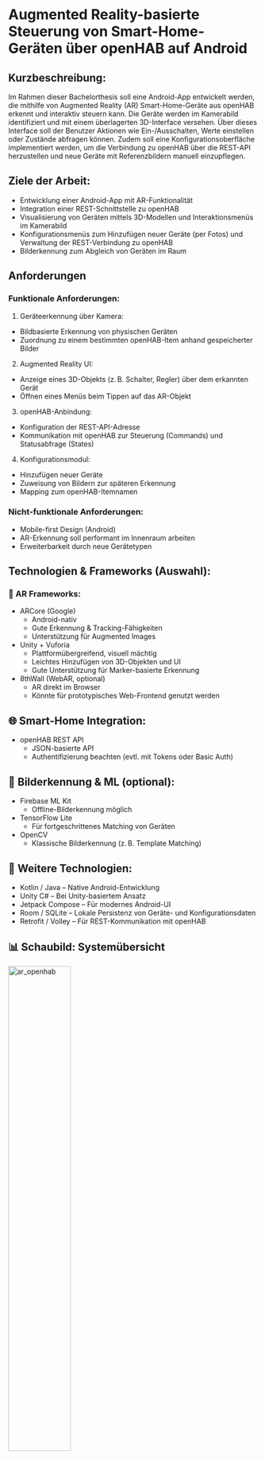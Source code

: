 # Augmented Reality-basierte Steuerung von Smart-Home-Geräten über openHAB auf Android

## Kurzbeschreibung:

Im Rahmen dieser Bachelorthesis soll eine Android-App entwickelt werden, die mithilfe von Augmented Reality (AR) Smart-Home-Geräte aus openHAB erkennt und interaktiv steuern kann. Die Geräte werden im Kamerabild identifiziert und mit einem überlagerten 3D-Interface versehen. Über dieses Interface soll der Benutzer Aktionen wie Ein-/Ausschalten, Werte einstellen oder Zustände abfragen können. Zudem soll eine Konfigurationsoberfläche implementiert werden, um die Verbindung zu openHAB über die REST-API herzustellen und neue Geräte mit Referenzbildern manuell einzupflegen.

## Ziele der Arbeit:

* Entwicklung einer Android-App mit AR-Funktionalität
* Integration einer REST-Schnittstelle zu openHAB
* Visualisierung von Geräten mittels 3D-Modellen und Interaktionsmenüs im Kamerabild
* Konfigurationsmenüs zum Hinzufügen neuer Geräte (per Fotos) und Verwaltung der REST-Verbindung zu openHAB
* Bilderkennung zum Abgleich von Geräten im Raum

## Anforderungen

### Funktionale Anforderungen:

1. Geräteerkennung über Kamera:
  * Bildbasierte Erkennung von physischen Geräten
  * Zuordnung zu einem bestimmten openHAB-Item anhand gespeicherter Bilder
2. Augmented Reality UI:
  * Anzeige eines 3D-Objekts (z. B. Schalter, Regler) über dem erkannten Gerät
  * Öffnen eines Menüs beim Tippen auf das AR-Objekt
3. openHAB-Anbindung:
  * Konfiguration der REST-API-Adresse
  * Kommunikation mit openHAB zur Steuerung (Commands) und Statusabfrage (States)
4. Konfigurationsmodul:
  * Hinzufügen neuer Geräte
  * Zuweisung von Bildern zur späteren Erkennung
  * Mapping zum openHAB-Itemnamen

### Nicht-funktionale Anforderungen:

* Mobile-first Design (Android)
* AR-Erkennung soll performant im Innenraum arbeiten
* Erweiterbarkeit durch neue Gerätetypen

## Technologien & Frameworks (Auswahl):

### 📱 AR Frameworks:

* ARCore (Google)
  * Android-nativ
  * Gute Erkennung & Tracking-Fähigkeiten
  * Unterstützung für Augmented Images
* Unity + Vuforia
  * Plattformübergreifend, visuell mächtig
  * Leichtes Hinzufügen von 3D-Objekten und UI
  * Gute Unterstützung für Marker-basierte Erkennung
* 8thWall (WebAR, optional)
  * AR direkt im Browser
  * Könnte für prototypisches Web-Frontend genutzt werden

## 🌐 Smart-Home Integration:

* openHAB REST API
  * JSON-basierte API
  * Authentifizierung beachten (evtl. mit Tokens oder Basic Auth)

## 🧠 Bilderkennung & ML (optional):

* Firebase ML Kit
  * Offline-Bilderkennung möglich
* TensorFlow Lite
  * Für fortgeschrittenes Matching von Geräten
* OpenCV
  * Klassische Bilderkennung (z. B. Template Matching)

## 🧰 Weitere Technologien:

* Kotlin / Java – Native Android-Entwicklung
* Unity C# – Bei Unity-basiertem Ansatz
* Jetpack Compose – Für modernes Android-UI
* Room / SQLite – Lokale Persistenz von Geräte- und Konfigurationsdaten
* Retrofit / Volley – Für REST-Kommunikation mit openHAB

## 📊 Schaubild: Systemübersicht

<img src="https://raw.githubusercontent.com/Michdo93/SmartHome-Ideen/refs/heads/main/screenshots/ar_openhab.png" alt="ar_openhab" width="50%">

## Systemaufbau

### openHAB Config UI

Eine einfache View, in der man die notwendigen Daten für die REST API von openHAB speichert. Man muss wählen können zwischen `Basic Authentication` oder `API Token`:

#### Basic Authentication

* Benutzername der openHAB-Instanz
* Passwort der openHAB-Instanz
* URL der openHAB-Instanz

#### API Token

* API-Token der openHAB-Instanz
* URL der openHAB-Instanz

##### Beispielhafte Implementierung

Die Konfigurations-UI ist ein zentraler Bestandteil deiner App, da sie die Kommunikation mit der openHAB-Instanz steuert.

1. Eine **UI-View** in Jetpack Compose (modernes Android UI)
2. Die dazugehörige **State-Verwaltung**
3. Die **Modellierung der Konfiguration**
4. Eine **Beispiel-Implementierung**, wie du den Header für REST-Anfragen erzeugst

---

###### 🧱 1. Datenmodell

```kotlin
data class OpenHabConfig(
    val url: String = "",
    val username: String = "",
    val password: String = "",
    val apiToken: String = "",
    val useApiToken: Boolean = false
)
```

---

###### 🎨 2. Jetpack Compose UI

```kotlin
@Composable
fun OpenHabConfigScreen(
    config: OpenHabConfig,
    onConfigChanged: (OpenHabConfig) -> Unit
) {
    var url by remember { mutableStateOf(config.url) }
    var username by remember { mutableStateOf(config.username) }
    var password by remember { mutableStateOf(config.password) }
    var apiToken by remember { mutableStateOf(config.apiToken) }
    var useApiToken by remember { mutableStateOf(config.useApiToken) }

    Column(modifier = Modifier.padding(16.dp)) {
        Text("Authentifizierungsmethode", style = MaterialTheme.typography.titleMedium)

        Row(verticalAlignment = Alignment.CenterVertically) {
            RadioButton(
                selected = !useApiToken,
                onClick = {
                    useApiToken = false
                    onConfigChanged(
                        config.copy(useApiToken = false)
                    )
                }
            )
            Text("Basic Auth")

            Spacer(modifier = Modifier.width(16.dp))

            RadioButton(
                selected = useApiToken,
                onClick = {
                    useApiToken = true
                    onConfigChanged(
                        config.copy(useApiToken = true)
                    )
                }
            )
            Text("API Token")
        }

        Spacer(modifier = Modifier.height(16.dp))

        OutlinedTextField(
            value = url,
            onValueChange = {
                url = it
                onConfigChanged(config.copy(url = url))
            },
            label = { Text("URL der openHAB-Instanz") },
            singleLine = true,
            modifier = Modifier.fillMaxWidth()
        )

        if (useApiToken) {
            OutlinedTextField(
                value = apiToken,
                onValueChange = {
                    apiToken = it
                    onConfigChanged(config.copy(apiToken = apiToken))
                },
                label = { Text("API Token") },
                singleLine = true,
                modifier = Modifier.fillMaxWidth()
            )
        } else {
            OutlinedTextField(
                value = username,
                onValueChange = {
                    username = it
                    onConfigChanged(config.copy(username = username))
                },
                label = { Text("Benutzername") },
                singleLine = true,
                modifier = Modifier.fillMaxWidth()
            )
            OutlinedTextField(
                value = password,
                onValueChange = {
                    password = it
                    onConfigChanged(config.copy(password = password))
                },
                label = { Text("Passwort") },
                singleLine = true,
                visualTransformation = PasswordVisualTransformation(),
                modifier = Modifier.fillMaxWidth()
            )
        }
    }
}
```

---

###### 🔑 3. Header-Generierung für REST-Anfragen

Nutze diese Funktion, um den passenden Auth-Header abhängig von der gewählten Methode zu erzeugen:

```kotlin
fun getAuthHeader(config: OpenHabConfig): Map<String, String> {
    return if (config.useApiToken) {
        mapOf("Authorization" to "Bearer ${config.apiToken}")
    } else {
        val credentials = "${config.username}:${config.password}"
        val encoded = Base64.encodeToString(credentials.toByteArray(), Base64.NO_WRAP)
        mapOf("Authorization" to "Basic $encoded")
    }
}
```

---

###### 💾 4. Speicherung in `SharedPreferences` oder Room

Du kannst diese Konfiguration entweder in Room speichern (z. B. als Singleton-Tabelle) **oder einfacher über SharedPreferences**:

```kotlin
fun saveOpenHabConfig(context: Context, config: OpenHabConfig) {
    val prefs = context.getSharedPreferences("openhab_prefs", Context.MODE_PRIVATE)
    prefs.edit().apply {
        putString("url", config.url)
        putString("username", config.username)
        putString("password", config.password)
        putString("apiToken", config.apiToken)
        putBoolean("useApiToken", config.useApiToken)
        apply()
    }
}

fun loadOpenHabConfig(context: Context): OpenHabConfig {
    val prefs = context.getSharedPreferences("openhab_prefs", Context.MODE_PRIVATE)
    return OpenHabConfig(
        url = prefs.getString("url", "") ?: "",
        username = prefs.getString("username", "") ?: "",
        password = prefs.getString("password", "") ?: "",
        apiToken = prefs.getString("apiToken", "") ?: "",
        useApiToken = prefs.getBoolean("useApiToken", false)
    )
}
```

---

###### ✅ Ergebnis

Mit dieser Lösung kannst du:

* Zwischen Basic Auth und API Token umschalten
* Die openHAB-Zugangsdaten sicher verwalten
* Diese Daten zur Authentifizierung bei REST-Calls verwenden

### AR-Szene mit Kamerastream und 3D UI-Overlay mit Menü

Eine View, in der man sieht, was die Kamera des Smartphones zeigt. Sobald man über ein 3D-Objekt fährt, welches bedient werden kann, öffnet sich in dieser View ein Frame mit der Bedienung zu diesem Gerät. Das 3D-Objekt kann bspw. mit Unity erstellt sein und durch die Anbindung von Vuforia über ein Mapping erkannt werden. Damit dies funktioniert, müsste man die trainierte Datenbank von Vuforia bei neu hinzugefügten Geräte ebenfalls aktualisieren. Ebenfalls zu überlegen ist, dass für die App grundlegend fertige 3D-Objekte in Unity schon vorgefertigt sind, damit wenn ein Gerät auch erkannt wird, dieses 3D-Objekt angezeigt werden kann. In der Gerätedatenbank müsste man dann diesem Gerät ein 3D-Objekt und Bilder zur Erkennung im Kamerastream hinzufügen. Als Alternative kann bspw. auch ARCore verwendet werden.

In der AR-Szene mit Kamerastream soll hauptsächlich ein Gerätematching stattfinden. Das bedeutet, die Kamera muss einen Vergleich mit der Gerätedatenbank machen. Wenn ein Gerät zugeordnet werden kann, dann kann über den dort ebenfalls gespeicherten Itemnamen die openHAB REST API den Status von Items dieses Gerätes anzeigen und es gleichzeitig ermöglichen, Commands an Items dieses Gerätes zu senden. Am besten fragt man das Group-Item ab oder gibt vor, dass nur ein Itemname gespeichert werden kann und dass dieses Item vom Item Type Group sein muss.

Über die REST-API erhält man außerdem dann zu jedem Item in dieser Group, deren Item Types, deren State Description und deren Command Description. Anhand dieser Informationen lässt sich ein Fragment erzeugen, welches entsprechend den Item-State wiedergibt und die Command-Bedienmöglichkeiten bereit stellt.

Wichtige für die Bedienung von openHAB Items ist, dass die Item Types immer gleich bedient werden können. Heißt hier kann man auch Vorlagen (Templates) und Klassen anlegen, die man dann wieder verwendet.

### Gerätedatenbank

Klassischerweise implementiert man hier `CRUD`-Operationen

* CREATE
  * Man hat ein Formular, bei dem man den Namen des Geräts angibt und den Itemnamen für das openHAB Group Item.
  * Man hat je Gerät eine eigene Galerie an Bilder.
    * Ich muss mindestens ein Bild zu jedem Gerät schießen.
    * Vielleicht macht irgendwo ein Limit von 4-6 Bilder Sinn.
    * Die Bilder müssen für ein Training verwendet werden können.
* READ
  * Wird beim Gerätematching in der AR-Szene benötigt.
* UPDATE
  * Man kann jederzeit zu dem Gerät den Namen anpassen oder auch den Itemnamen ändern.
  * Man kann jederzeit zu dem Gerät Bilder wieder löschen, neue hinzufügen oder "ersetzen". 
* DELETE
  * Man kann Geräte auch wieder komplett löschen.
    * Heißt sowohl die Bilder, als auch der Name und Itemname verschwinden aus der Datenbank. 

Wozu benötigt man alle CRUD-Methoden?

* In deinem Smart Home kann man immer wieder mal alte Geräte durch neuere ersetzen.
* In deinem Smart Home kann man die Namensgebungsstruktur seiner Items anpassen.
* In deinem Smart Home kannst du neue Geräte hinzufügen.
* In deinem Smart Home kannst du alte Geräte entfernen, ohne sie durch neuere zu ersetzen.
* Du kannst versehentlich dich auch mal bei einem Gerät vertan haben und das falsche fotografiert haben bzw. bei einem fotografierten Gerät gedacht haben, dass dessen Name anders sei (z. B. mehrere gleiche Lampen).
* ...

Ein Smart Home System bleibt selten konstant. Man richtet es ja nicht nur ein einziges mal ein und über 20-30 Jahren sind alle Geräte gleich!

Das Speichern der Bilder für deine Gerätedatenbank ist ein zentraler Aspekt deines Projekts – vor allem, wenn du Geräte durch Bildabgleich erkennen willst. Hier ist ein Überblick über mögliche Optionen, deren Vor- und Nachteile sowie ein Vorschlag für den Aufbau deiner Gerätedatenbank inklusive Bildspeicherung.

#### 📦 **Wie und wo die Bilder gespeichert werden können**

##### 🟢 **1. Speicherung in SQLite mit Pfad-Referenz (empfohlen)**

**Vorgehen:**

* Du speicherst die Bilder **als Dateien im internen Speicher oder App-spezifischen Speicher** (z. B. `/data/data/<package>/files/devices/`).
* In der SQLite-Datenbank speicherst du **nur den Pfad zum Bild**, zusammen mit anderen Gerätedaten.

**Vorteile:**

* Geringere Datenbankgröße
* Schnellere Zugriffszeiten
* Einfach zu verwalten und backupfähig
* Gute Integration in bestehende Android-Architektur

**Nachteile:**

* Zusätzliche File-Management-Logik notwendig

---

##### 🔴 **2. Speicherung direkt als BLOB in SQLite**

**Vorgehen:**

* Das Bild (z. B. JPEG oder PNG) wird als **Byte-Array** direkt in einem BLOB-Feld in SQLite gespeichert.

**Vorteile:**

* Alles in einer Datei (praktisch für kleine Datenmengen)
* Kein extra File-System-Handling

**Nachteile:**

* Datenbank kann sehr groß und träge werden
* Längere Ladezeiten bei vielen Geräten/Bildern

➡ **Nur sinnvoll für sehr kleine Bildmengen oder Prototyping**

---

##### 🟡 **3. Speicherung über ContentProvider oder MediaStore (optional/fortgeschritten)**

* Für öffentlich zugängliche Bilder (z. B. wenn du willst, dass der User sie auch in seiner Galerie sieht)
* Aufwändiger und meist nicht notwendig, wenn alles in der App bleibt

---

#### 🧩 **Vorgeschlagene Datenbankstruktur (SQLite mit Pfad zu Bilddateien)**

```sql
Tabelle: devices

| id  | name         | openhab_item_id | image_paths                     |
|-----|--------------|------------------|---------------------------------|
| 1   | Wohnzimmerlampe | Switch_Light_1 | /files/devices/lamp1_1.jpg;... |
```

**Feldbeschreibung:**

* `id`: Primärschlüssel
* `name`: Anzeigename des Geräts
* `openhab_item_id`: Name des Items in der openHAB REST-API
* `image_paths`: Semikolon-getrennte Liste von Pfaden zu gespeicherten Bildern (alternativ: eigene Tabelle für Bilder)

---

#### 🔄 **Alternative: Normalisierte Struktur**

Falls du mehrere Bilder je Gerät hast und du sauber bleiben willst:

```sql
Tabelle: devices
| id  | name         | openhab_item_id |
|-----|--------------|------------------|
| 1   | Wohnzimmerlampe | Switch_Light_1 |

Tabelle: device_images
| id  | device_id | image_path                    |
|-----|-----------|-------------------------------|
| 1   | 1         | /files/devices/lamp1_1.jpg    |
| 2   | 1         | /files/devices/lamp1_2.jpg    |
```

➡ Diese Struktur ist besser skalierbar und sauberer im Zugriff.

---

#### 🔧 **Wie speicherst du ein Bild in Kotlin/Android?**

##### Speichern eines Bildes im Dateisystem:

```kotlin
fun saveBitmapToInternalStorage(context: Context, bitmap: Bitmap, filename: String): String {
    val file = File(context.filesDir, filename)
    FileOutputStream(file).use { out ->
        bitmap.compress(Bitmap.CompressFormat.PNG, 100, out)
    }
    return file.absolutePath
}
```

##### Speichern des Pfads in SQLite:

Mit `Room` oder klassisch mit `SQLiteOpenHelper`.

---

#### 📌 Empfehlung für dein Projekt

| Kriterium               | Empfehlung                              |
| ----------------------- | --------------------------------------- |
| Anzahl Bilder < 50      | SQLite mit Pfad oder sogar BLOB möglich |
| Anzahl Bilder > 50–100+ | SQLite mit Pfad & File-System           |
| Zukunftssicherheit      | Normalisierte Struktur mit Bildtabelle  |
| Performance wichtig     | Pfadbasierte Speicherung                |

---

Gerne! Hier ist ein vollständiges **Room-Datenbankmodell** für dein AR/openHAB-Projekt mit Unterstützung für:

* Geräteverwaltung
* Mehrere Bilder pro Gerät (Referenzbilder)
* Speicherung der Bildpfade im Dateisystem

---

#### 📦 **1. Datenbankstruktur (Room)**

##### 🗂 `DeviceEntity.kt`

```kotlin
import androidx.room.Entity
import androidx.room.PrimaryKey

@Entity(tableName = "devices")
data class DeviceEntity(
    @PrimaryKey(autoGenerate = true) val id: Long = 0,
    val name: String,
    val openhabItemId: String
)
```

---

##### 🖼 `DeviceImageEntity.kt`

```kotlin
import androidx.room.Entity
import androidx.room.ForeignKey
import androidx.room.PrimaryKey

@Entity(
    tableName = "device_images",
    foreignKeys = [ForeignKey(
        entity = DeviceEntity::class,
        parentColumns = ["id"],
        childColumns = ["deviceId"],
        onDelete = ForeignKey.CASCADE
    )]
)
data class DeviceImageEntity(
    @PrimaryKey(autoGenerate = true) val id: Long = 0,
    val deviceId: Long,
    val imagePath: String // z. B. /data/data/.../files/devices/lamp1_1.jpg
)
```

---

#### 🔁 **2. DAO-Interfaces**

##### `DeviceDao.kt`

```kotlin
import androidx.room.*
import kotlinx.coroutines.flow.Flow

@Dao
interface DeviceDao {

    @Insert(onConflict = OnConflictStrategy.REPLACE)
    suspend fun insertDevice(device: DeviceEntity): Long

    @Query("SELECT * FROM devices")
    fun getAllDevices(): Flow<List<DeviceEntity>>

    @Query("SELECT * FROM devices WHERE id = :id")
    suspend fun getDeviceById(id: Long): DeviceEntity?
}
```

---

##### `DeviceImageDao.kt`

```kotlin
import androidx.room.*

@Dao
interface DeviceImageDao {

    @Insert(onConflict = OnConflictStrategy.REPLACE)
    suspend fun insertImage(image: DeviceImageEntity): Long

    @Query("SELECT * FROM device_images WHERE deviceId = :deviceId")
    suspend fun getImagesForDevice(deviceId: Long): List<DeviceImageEntity>

    @Delete
    suspend fun deleteImage(image: DeviceImageEntity)
}
```

---

#### 🧩 **3. Datenbank-Klasse**

##### `AppDatabase.kt`

```kotlin
import androidx.room.Database
import androidx.room.RoomDatabase

@Database(entities = [DeviceEntity::class, DeviceImageEntity::class], version = 1)
abstract class AppDatabase : RoomDatabase() {
    abstract fun deviceDao(): DeviceDao
    abstract fun deviceImageDao(): DeviceImageDao
}
```

---

#### 🚀 **4. Nutzung in deiner App (z. B. ViewModel oder Repository)**

```kotlin
val db = Room.databaseBuilder(
    context,
    AppDatabase::class.java,
    "device_database"
).build()

val newDevice = DeviceEntity(name = "Wohnzimmerlampe", openhabItemId = "Light_Livingroom")
val deviceId = db.deviceDao().insertDevice(newDevice)

val imagePath = saveBitmapToInternalStorage(context, bitmap, "lamp1_1.jpg")
db.deviceImageDao().insertImage(DeviceImageEntity(deviceId = deviceId, imagePath = imagePath))
```

---

#### ✅ Vorteile dieser Lösung

* Skalierbar: Beliebig viele Bilder pro Gerät
* Sicher: Geräte und Bilder sind logisch verknüpft
* Kompatibel: Ideal für AR mit Bildvergleich
* Persistenz: Einfach zu sichern oder exportieren

---

## Mögliche AR-Vorgehensweise

### Unity + Vuforia

Wenn du **Unity + Vuforia** verwenden möchtest, um eine **AR-App für openHAB-Gerätesteuerung** zu bauen (basierend auf Bild-Tracking + REST-Steuerung), ist hier ein kompletter Überblick, wie du schrittweise vorgehen solltest:

---

#### 🧩 **1. Voraussetzungen**

* **Unity Hub** installiert
* **Unity Version** (z. B. 2021.3 LTS oder 2022.x) mit Android Build Support
* **Vuforia Engine** (kostenlos, benötigt Developer License Key)
* Android-Smartphone zum Testen
* openHAB-Instanz mit aktivierter REST-API (Standard bei openHAB 2/3/4)

---

#### 🏗️ **2. Unity-Projekt einrichten**

##### 🔧 Unity Setup

1. Neues Unity-Projekt erstellen (3D Template)
2. In Unity:

   * `File` → `Build Settings` → `Android` auswählen und `Switch Platform`
   * `Player Settings`:

     * `Minimum API Level`: Android 8.0 oder höher
     * `XR Settings`: Haken bei `Vuforia Augmented Reality Supported`

##### 📦 Vuforia Engine einbinden

1. Öffne `Edit > Project Settings > XR Plug-in Management`
2. Aktiviere unter Android den **Vuforia AR Support**
3. Erstelle dir bei [developer.vuforia.com](https://developer.vuforia.com/) ein Konto
4. Erzeuge einen **License Key**
5. In Unity:

   * Öffne das `Vuforia Configuration` Fenster (`Window > Vuforia Engine > Configuration`)
   * Füge deinen License Key ein

---

#### 🎯 **3. Bildziel(e) festlegen (Target Images)**

##### Vuforia Target Manager

1. Gehe zu: [Vuforia Target Manager](https://developer.vuforia.com/target-manager)
2. Erstelle eine **Device Database**
3. Lade Referenzbilder (Fotos deiner echten Geräte) hoch
4. Lade die Datenbank für **Unity** als `.unitypackage` herunter und importiere sie

##### In Unity:

1. Ziehe ein **ARCamera**-Prefab in deine Szene (`GameObject > Vuforia Engine > AR Camera`)
2. Füge ein **ImageTarget** hinzu (`GameObject > Vuforia Engine > Image Target`)
3. Wähle dein Bildziel aus der importierten Datenbank aus

---

#### 🖼️ **4. UI & Steuerung über openHAB**

##### a) 3D UI als Menü über dem Gerät

1. Füge ein **Canvas** als Child des `ImageTarget` hinzu (z. B. World Space)
2. Erstelle darauf Buttons (z. B. "Licht an", "Licht aus")

##### b) Steuerung über HTTP (UnityWebRequest)

```csharp
using UnityEngine;
using UnityEngine.Networking;
using System.Text;

public class OpenHabController : MonoBehaviour
{
    public string openHabUrl = "http://192.168.1.10:8080";
    public string itemName = "Light_Livingroom";
    public string authToken = ""; // Optional

    public void SwitchOn()
    {
        SendCommand("ON");
    }

    public void SwitchOff()
    {
        SendCommand("OFF");
    }

    void SendCommand(string command)
    {
        StartCoroutine(SendCommandCoroutine(command));
    }

    IEnumerator SendCommandCoroutine(string command)
    {
        var url = $"{openHabUrl}/rest/items/{itemName}";
        var request = new UnityWebRequest(url, "POST");
        byte[] bodyRaw = Encoding.UTF8.GetBytes(command);
        request.uploadHandler = new UploadHandlerRaw(bodyRaw);
        request.downloadHandler = new DownloadHandlerBuffer();
        request.SetRequestHeader("Content-Type", "text/plain");

        if (!string.IsNullOrEmpty(authToken))
            request.SetRequestHeader("Authorization", $"Bearer {authToken}");

        yield return request.SendWebRequest();

        if (request.result == UnityWebRequest.Result.Success)
            Debug.Log("Command sent: " + command);
        else
            Debug.LogError("Error: " + request.error);
    }
}
```

Dann die `SwitchOn()` / `SwitchOff()`-Funktionen über Buttons aufrufen.

---

#### 🗃️ **5. Gerätekonfiguration & Daten speichern**

* Du kannst eine eigene JSON-Datei mit Geräten + Bildzuordnungen speichern
* Oder in Unity z. B. `PlayerPrefs` oder `Application.persistentDataPath` verwenden
* Optional: Externe SQLite-Datenbank (z. B. über [SQLite for Unity](https://assetstore.unity.com/packages/tools/input-management/sqlite-kit-57402))

---

#### 📱 **6. App Build auf Android**

1. `File > Build Settings > Android`
2. Szene hinzufügen und `Build & Run`
3. Android-Gerät muss USB-Debugging aktiviert haben

---

#### ✅ Zusammenfassung: Was du brauchst

| Aufgabe                       | Tool / Technik              |
| ----------------------------- | --------------------------- |
| AR-Kamera & Tracking          | Vuforia + ImageTargets      |
| UI zur Steuerung              | Unity Canvas (World Space)  |
| REST-Steuerung openHAB        | UnityWebRequest             |
| Konfiguration speichern       | PlayerPrefs oder JSON       |
| Bilddatenbank für AR-Tracking | Vuforia Target Manager      |
| Authentifizierung             | HTTP-Header (Token / Basic) |

---

Du kannst **aktuelle Bilder aus deiner App verwenden**, um sie **zur Laufzeit** als **Image Targets in Vuforia** zu verwenden – **aber mit Einschränkungen**.

##### 🔍 Problem: Vuforia unterstützt **nur zur Compile-Zeit eingebundene Image Targets** direkt

Standardmäßig funktioniert Vuforia nur mit **vordefinierten Target-Datenbanken**, die du vorher über den **Vuforia Target Manager** erstellst und in Unity importierst.

---

#### ✅ Optionen zur Nutzung von **aktuellen Bildern aus deiner App**

##### 🟡 **Option 1: Vuforia Model Targets / Cloud Recognition (nur mit Lizenz & Server)**

Vuforia bietet:

* **Cloud Recognition**: Du kannst Bilder aus der App an Vuforia-Server schicken → wird dort mit deiner Cloud-Datenbank abgeglichen
* ➕ Funktioniert zur Laufzeit
* ➖ Erfordert Vuforia Cloud Lizenz (kostenpflichtig)

➡️ [Vuforia Cloud Recognition Info](https://library.vuforia.com/articles/Solution/How-To-Use-Cloud-Recognition)

---

##### 🟢 **Option 2: Alternativen mit ARCore + ML/AI Matching (ohne Vuforia)**

Wenn du unbedingt **eigene Bilder zur Laufzeit hinzufügen willst**, dann wäre dieser Weg flexibler:

| Baustein                       | Beschreibung                                           |
| ------------------------------ | ------------------------------------------------------ |
| **ARCore**                     | Erkennt reale Umgebung (ohne fixe Targets)             |
| **ML Kit / TensorFlow Lite**   | Für Bildvergleich / Gerätematching zur Laufzeit        |
| **Eigene Bilderdatenbank**     | SQLite oder Room (Name + Item-ID + Referenzbilder)     |
| **CameraX / Bitmap-Vergleich** | Fotos aus Kamera mit gespeicherten Bildern vergleichen |

Damit kannst du:

* Ein Gerät live fotografieren
* Mit deinen gespeicherten Geräten (und deren Bildern) vergleichen
* Bei Übereinstimmung → UI anzeigen + openHAB steuern

---

##### 🔴 **Was nicht geht (ohne Tricks):**

> Du kannst **nicht** direkt ein `ImageTarget` in Vuforia zur Laufzeit mit einem **neuen Bild aus deiner App** definieren.

---

#### 🧠 Fazit: Was tun?

| Ziel                                       | Lösung                                      | Aufwand               |
| ------------------------------------------ | ------------------------------------------- | --------------------- |
| **Bilder zur Laufzeit erkennen & steuern** | 👉 ARCore + eigenes Matching (z. B. ML Kit) | mittel                |
| **Vordefinierte Geräte erkennen**          | 👉 Vuforia + ImageTargets                   | gering                |
| **Cloud-Erkennung mit Bildern**            | 👉 Vuforia Cloud                            | hoch, kostenpflichtig |

Anders ausgedrückt:

Mit Unity + Vuforia kann man zumindest als kostenlose Android App nur eine Anwendung explizit für ein einziges Smart Home entwickeln. Man muss gezielt diese App maßschneidern, dass es genau in diesem Smart Home funktioniert. Wälzt man die Kosten der Cloud auf den Endnutzer ab, könnte man zumindest eine App entwickeln, mit der zum Teil während der Bedienung der App neue Geräte hinzugefügt und trainiert werden könnten.

---

## ARCore und Machine Learning

Super Entscheidung! 🎯 Mit **ARCore & ML (z. B. ML Kit oder TensorFlow Lite)** baust du eine **flexible AR-App**, bei der du:

* eigene Bilder aus der App verwenden kannst (z. B. Geräte live fotografieren),
* Geräte anhand dieser Bilder wiedererkennst (via Machine Learning),
* und dann in der AR-Szene passende Steuer-UI über das erkannte Objekt legst (z. B. „Licht einschalten“ via openHAB REST).

---

### 🧠 Architekturüberblick

```
+----------------------------+
|        Android App        |
|---------------------------|
|  ARCore (Kamera/Tracking) |
|  CameraX (Live-Foto)      |
|  ML-Modul (Bildvergleich) |
|  Room (Gerätebilder)      |
|  openHAB REST-Client      |
+----------------------------+
          |
          ↓
[AR-Szene erkennt Objekt im Raum]
          ↓
[Übereinstimmung mit Gerätedatenbank]
          ↓
[Overlay-Menü für Steuerung]
```

---

### 📱 Beispiel-Ablauf in deiner App

1. **Gerät registrieren**

   * Du machst 3–5 Fotos vom Gerät (z. B. Steckdose)
   * Vergibst Name + openHAB Item-ID
   * Die Bilder + Daten landen in einer `Room`-Datenbank

2. **Beim Durchlaufen des Raumes**

   * ARCore erkennt die Umgebung (Plane Detection + Pose Estimation)
   * Du nimmst laufend Bilder aus der Kamera (CameraX)
   * Die App vergleicht aktuelle Bilder mit gespeicherten Geräten per **Bildvergleich (ML)**

3. **Wenn ein Gerät erkannt wurde**

   * Es erscheint ein Menü-Overlay (z. B. 3D-Knopf in der AR-Szene)
   * Per Klick wird ein openHAB-REST-Befehl gesendet (z. B. „ON“)

---

### 🧰 Technologien, die du brauchst

| Zweck                  | Framework                                      | Hinweise                          |
| ---------------------- | ---------------------------------------------- | --------------------------------- |
| AR                     | [ARCore](https://developers.google.com/ar)     | z. B. Sceneform, ARCore Jetpack   |
| Kamera-Bilder          | CameraX                                        | Modern, leicht in Jetpack Compose |
| Bildvergleich          | ML Kit Image Labeling **oder** TensorFlow Lite | ML Kit einfacher für Start        |
| Datenbank Gerätebilder | Room (SQLite)                                  | Name, Item-ID, Bildpfade          |
| REST API zu openHAB    | Retrofit                                       | Mit Basic/Auth Token              |
| UI/Overlays            | Jetpack Compose + AR Anchor Nodes              | Overlay im Raum rendern           |

---

### 🧪 ML-Vergleich: Wie geht das?

#### ✅ **Einfache Lösung mit ML Kit (kein eigenes Modell nötig)**

ML Kit kann:

* Label in Bildern erkennen (z. B. „Lampe“, „Steckdose“)
* Custom Image Classification (mit eigenem Modell oder Aufklebern)

Alternativen:

* **Eigenes TinyML-Modell** trainieren (z. B. mit [Teachable Machine](https://teachablemachine.withgoogle.com/))
* Export als `.tflite`
* Einbinden mit TensorFlow Lite Interpreter

---

### 🧩 Gerätemodell in Room (Beispiel)

```kotlin
@Entity(tableName = "devices")
data class DeviceEntity(
    @PrimaryKey(autoGenerate = true) val id: Int = 0,
    val name: String,
    val itemId: String,
    val label: String,
)

@Entity(tableName = "device_images")
data class DeviceImageEntity(
    @PrimaryKey(autoGenerate = true) val id: Int = 0,
    val deviceId: Int,
    val imagePath: String // lokal gespeichertes JPEG
)
```

---

### 🧠 Workflow in Code (vereinfacht)

```kotlin
// Schritt 1: Bild aufnehmen
val photo = cameraX.takePicture()

// Schritt 2: Durch ML-Kit schicken
val result = mlModel.classify(photo)

// Schritt 3: Prüfen ob Label mit einem bekannten Gerät übereinstimmt
val matchedDevice = deviceDao.getByLabel(result.label)

// Schritt 4: Falls Gerät erkannt, UI anzeigen
if (matchedDevice != null) {
    showOverlayMenuForDevice(matchedDevice)
}
```

---

### 📦 Projektstruktur (Android-Kotlin)

```
com.yourapp.aropenhab
│
├── data/
│   └── room/
│       ├── DeviceDao.kt
│       ├── DeviceEntity.kt
│       └── AppDatabase.kt
│
├── ar/
│   └── ARSceneManager.kt  ← ARCore & Anchors
│
├── ml/
│   └── DeviceClassifier.kt ← TensorFlow Lite Wrapper oder ML Kit
│
├── ui/
│   ├── DeviceConfigScreen.kt ← Compose UI zur Geräteverwaltung
│   └── AROverlayMenu.kt
│
└── network/
    └── OpenHabClient.kt  ← REST-Client mit Retrofit
```

---

### ✅ Vorteile dieses Ansatzes:

* Du kannst **beliebige neue Geräte** hinzufügen (Fotos in der App)
* Kein manuelles Hochladen zu Vuforia nötig
* Du bist **nicht auf vordefinierte Targets beschränkt**
* Kompatibel mit lokalen ML-Modellen (offline möglich!)

---

Großartig! Hier ist dein vollständiger Leitfaden für die Erstellung einer **Android AR-App**, die mithilfe von **ARCore**, **Machine Learning (ML Kit oder TensorFlow Lite)** und **Sceneform** Geräte erkennt und über **openHAB** steuert.

---

#### 🔨 1. Vollständiges Beispielprojekt

Ein umfassendes Beispielprojekt, das ARCore mit ML Kit integriert, findest du im offiziellen Google-Beispiel:

👉 [ARCore ML Sample (GitHub)](https://github.com/googlesamples/arcore-ml-sample)

Dieses Projekt demonstriert, wie man ARCore verwendet, um Kamera-Frames zu erfassen, ML Kit zur Objekterkennung einzusetzen und Ergebnisse in der AR-Szene darzustellen. Es ist in Kotlin geschrieben und bietet eine solide Grundlage für deine Anwendung.

---

#### 🧪 2. Bildvergleich mit ML Kit oder Teachable Machine (TensorFlow Lite)

##### Option A: ML Kit

**ML Kit** bietet eine einfache Möglichkeit, Objekte in Bildern zu erkennen:

* **Vorteile**:

  * Einfache Integration in Android-Apps
  * Echtzeit-Erkennung
  * Offline-Funktionalität

* **Implementierung**:

  * Verwende ML Kits Objekterkennungs- und Tracking-API
  * Integriere die API in deine App, um Objekte in Kamera-Frames zu erkennen

👉 [ML Kit Objekterkennung Codelab](https://codelabs.developers.google.com/mlkit-android-odt)

##### Option B: Teachable Machine mit TensorFlow Lite

**Teachable Machine** ermöglicht es dir, ein benutzerdefiniertes Modell zu erstellen:

* **Schritte**:

  1. Gehe zu [Teachable Machine](https://teachablemachine.withgoogle.com/)
  2. Erstelle ein neues Bildprojekt
  3. Lade Bilder deiner Geräte hoch und trainiere das Modell
  4. Exportiere das Modell im TensorFlow Lite-Format
  5. Integriere das `.tflite`-Modell in deine Android-App

* **Implementierung**:

  * Verwende TensorFlow Lite Interpreter, um das Modell in deiner App zu nutzen
  * Verarbeite Kamera-Frames und führe Inferenz durch, um Geräte zu erkennen

👉 [Teachable Machine Android Integration Tutorial](https://medium.com/geekculture/build-a-custom-image-classification-android-app-using-teachable-machine-f60b197eaa90)

---

#### 🧱 3. Live-Overlay mit Sceneform oder ARCore Jetpack

**Sceneform** ermöglicht es, 3D-Modelle in AR-Szenen darzustellen:

* **Implementierung**:

  * Verwende `ArFragment` für die AR-Sitzung
  * Erstelle `AnchorNode` und `TransformableNode`, um 3D-Modelle an erkannte Positionen zu binden
  * Füge UI-Elemente (z. B. Buttons) hinzu, um Geräte über openHAB zu steuern

👉 [Sceneform Samples](https://developers.google.com/sceneform/develop/samples)

**Hinweis**: Sceneform wird nicht mehr aktiv gepflegt, funktioniert aber weiterhin für viele Anwendungen. Alternativ kannst du OpenGL oder andere 3D-Rendering-Engines in Betracht ziehen.

---

#### 📦 Projektstruktur

```
com.yourapp.aropenhab
│
├── data/
│   └── room/
│       ├── DeviceDao.kt
│       ├── DeviceEntity.kt
│       └── AppDatabase.kt
│
├── ar/
│   └── ARSceneManager.kt  ← ARCore & Anchors
│
├── ml/
│   └── DeviceClassifier.kt ← TensorFlow Lite Wrapper oder ML Kit
│
├── ui/
│   ├── DeviceConfigScreen.kt ← Compose UI zur Geräteverwaltung
│   └── AROverlayMenu.kt
│
└── network/
    └── OpenHabClient.kt  ← REST-Client mit Retrofit
```

## Handy trainiert selbst

Wenn du möchtest, dass dein **Handy selbstständig trainiert**, dann sprichst du von **On-Device Training**, also:

> 📱 Dein Android-Gerät **lernt eigenständig** neue Geräte zu erkennen – direkt aus der App heraus, ohne externes Training am PC oder Cloud.

Das ist technisch **sehr anspruchsvoll**, aber **machbar** mit modernen ML-Frameworks wie **TensorFlow Lite + Model Personalization**.

---

#### 🔍 Was bedeutet „das Handy trainiert selbst“?

Das bedeutet, deine App:

1. 📷 Nimmt **Fotos von einem neuen Gerät** auf
2. 🧠 **Trainiert ein Modell direkt auf dem Gerät** (online learning)
3. 💾 Speichert dieses Modell oder die erlernten Merkmale
4. 🔍 Nutzt es später, um ähnliche Geräte automatisch zu erkennen

---

#### 🛠️ Technologien dafür

| Aufgabe                     | Framework                                 | Status                     |
| --------------------------- | ----------------------------------------- | -------------------------- |
| On-Device Training          | **TensorFlow Lite + Personalization SDK** | ✅ (offiziell, stabil)      |
| Edge-Training für Bilder    | **MediaPipe + TFLite**                    | 🟡 (erfordert Optimierung) |
| Persistente Modellanpassung | Custom Classifier Layer                   | ✅                          |

---

#### 🧱 Architektur für On-Device Learning

```
+---------------------------+
|     Android AR App        |
|---------------------------|
| ARCore (Umgebung)         |
| CameraX (Live-Fotos)      |
| TFLite Model (mobil)      |
| Training-Modul (lokal)    | ← Nutzer trainiert per Foto
| Geräte-Datenbank (Room)   |
| openHAB-REST Integration  |
+---------------------------+
```

---

#### ✅ Vorgehen Schritt für Schritt

##### 1. 📸 Fotos aufnehmen vom neuen Gerät

```kotlin
// z.B. 5 Bilder aufnehmen
val imageList = takePhotoSeries(deviceName)
```

##### 2. 🧠 Custom-Training auf dem Gerät starten

Du trainierst nicht das komplette Modell, sondern nur die **letzte Klassifikationsschicht** (Transfer Learning).

###### Beispiel mit TensorFlow Lite Model Personalization:

```kotlin
val classifier = PersonalizedImageClassifier(context)
classifier.train(deviceName, imageList)
```

🔧 Es nutzt:

* MobileNet oder EfficientNet als Basis
* Die neuen Bilder nur für Feintuning (Last Layer)

##### 3. 💾 Modell speichern oder erweitern

```kotlin
classifier.saveModel(context, "trained_model.tflite")
```

Oder dynamisch im RAM halten und später anpassen.

##### 4. 🔍 Inferenz: Gerät erkennen

```kotlin
val prediction = classifier.predict(liveCameraFrame)
if (prediction.label == "Steckdose") {
   showAROverlay("Steckdose", position)
}
```

---

#### 🧪 Tools für dich

| Tool                                                                                                           | Beschreibung                   | Link |
| -------------------------------------------------------------------------------------------------------------- | ------------------------------ | ---- |
| [TFLite Model Maker](https://www.tensorflow.org/lite/tutorials/model_maker_image_classification)               | Modell trainieren              | ✅    |
| [TFLite Model Personalization](https://www.tensorflow.org/lite/performance/model_personalization)              | On-Device-Training             | ✅    |
| [MediaPipe AutoML Training](https://developers.google.com/mediapipe/solutions/vision/image_classifier/android) | Visual Classifier mit Training | 🟡   |

---

#### 📦 Beispielhafte Kotlin-Klassenstruktur

```kotlin
class DeviceTrainer(context: Context) {
    fun trainDevice(name: String, images: List<Bitmap>) { ... }
    fun predictDevice(image: Bitmap): String { ... }
    fun saveModel(name: String): Boolean { ... }
}
```

---

#### Grundgerüst

Das Grundgerüst für die App:

```
// Datei: DeviceTrainer.kt
package com.example.aropenhab.ml

import android.content.Context
import android.graphics.Bitmap
import org.tensorflow.lite.task.vision.classifier.ImageClassifier
import org.tensorflow.lite.support.image.TensorImage
import java.util.*

class DeviceTrainer(private val context: Context) {

    private var classifier: ImageClassifier? = null

    init {
        // Modell laden (z. B. MobileNet V1 via Model Personalization)
        val options = ImageClassifier.ImageClassifierOptions.builder()
            .setMaxResults(1)
            .build()
        classifier = ImageClassifier.createFromFileAndOptions(
            context,
            "mobilenet_v1.tflite", // Dummy-Modell, ersetzbar
            options
        )
    }

    fun predictDevice(bitmap: Bitmap): String {
        val image = TensorImage.fromBitmap(bitmap)
        val results = classifier?.classify(image)
        return results?.firstOrNull()?.categories?.firstOrNull()?.label ?: "Unknown"
    }

    fun trainDevice(name: String, images: List<Bitmap>) {
        // Hier müsstest du ein Personalization-Modul ergänzen,
        // z. B. mit TFLite Model Maker (mobilen Support bauen)
        // Pseudocode für Erweiterung:
        // model.updateWithImages(name, images)
    }

    fun saveModel(name: String): Boolean {
        // Speicher-Logik implementieren, z. B. exportiertes tflite-Modell
        return false
    }
}
```

* Kotlin-Klasse `DeviceTrainer.kt`
* Ladefunktion für ein Basis-Modell (MobileNet V1)
* Bildklassifizierung per `ImageClassifier`
* Platzhalter für On-Device-Training (erweiterbar mit Model Personalization)

---

## 🔜 Nächste Schritte:

1. 📂 Projektstruktur (Android Studio)
2. 📷 Kamera-Integration (CameraX)
3. 🧠 TFLite Model Maker/Personalization für dynamisches Training
4. 🌐 openHAB REST-Aufrufe zur Steuerung

Soll ich nun auch:

* Die `CameraX`-Integration einbauen?
* Das Live-Bildklassifizierungs-Overlay mit Jetpack Compose oder Sceneform machen?
* Eine UI für das Gerätekonfigurations-Training erstellen?

Sag einfach z. B. „Ja, bitte Kamera & UI hinzufügen“.

